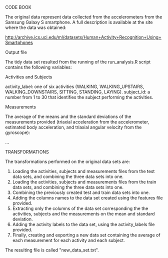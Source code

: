 CODE BOOK

The original data represent data collected from the accelerometers from the Samsung Galaxy S smartphone. A full description is available at the site where the data was obtained:

http://archive.ics.uci.edu/ml/datasets/Human+Activity+Recognition+Using+Smartphones

Output file

The tidy data set resulted from the running of the run_analysis.R script contains the following variables:

Activities and Subjects

activity_label: one of six activities (WALKING, WALKING_UPSTAIRS, WALKING_DOWNSTAIRS, SITTING, STANDING, LAYING).
subject_id: a number from 1 to 30 that identifies the subject performing the activities.

Measurements

The average of the means and the standard deviations of the measurements provided (triaxial acceleration from the accelerometer, estimated body acceleration, and triaxial angular velocity from the gyroscope):

...

TRANSFORMATIONS

The transformations performed on the original data sets are:
1. Loading the activities, subjects and measurements files from the test data sets, and combining the three data sets into one.
2. Loading the activities, subjects and measurements files from the train data sets, and combining the three data sets into one.
3. Combining the previously created test and train data sets into one.
4. Adding the columns names to the data set created using the features file provided.
5. Extracting only the columns of the data set corresponding the the activities, subjects and the measurements on the mean and standard deviation.
6. Adding the activity labels to the data set, using the activity_labels file provided.
7. Finally, creating and exporting a new data set containing the average of each measurement for each activity and each subject.

The resulting file is called "new_data_set.txt".
